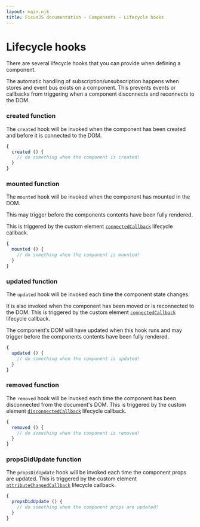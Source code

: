```yaml
---
layout: main.njk
title: FicusJS documentation - Components - Lifecycle hooks
---
```

# Lifecycle hooks

There are several lifecycle hooks that you can provide when defining a component.

The automatic handling of subscription/unsubscription happens when stores and event bus exists on a component. This prevents events or callbacks from triggering when a component disconnects and reconnects to the DOM.

### created function

The `created` hook will be invoked when the component has been created and before it is connected to the DOM.

```js
{
  created () {
    // do something when the component is created!
  }
}
```

### mounted function

The `mounted` hook will be invoked when the component has mounted in the DOM.

This may trigger before the components contents have been fully rendered.

This is triggered by the custom element [`connectedCallback`](https://developer.mozilla.org/en-US/docs/Web/Web_Components/Using_custom_elements) lifecycle callback.

```js
{
  mounted () {
    // do something when the component is mounted!
  }
}
```

### updated function

The `updated` hook will be invoked each time the component state changes.

It is also invoked when the component has been moved or is reconnected to the DOM.
This is triggered by the custom element [`connectedCallback`](https://developer.mozilla.org/en-US/docs/Web/Web_Components/Using_custom_elements) lifecycle callback.

The component's DOM will have updated when this hook runs and may trigger before the components contents have been fully rendered.

```js
{
  updated () {
    // do something when the component is updated!
  }
}
```

### removed function

The `removed` hook will be invoked each time the component has been disconnected from the document's DOM.
This is triggered by the custom element [`disconnectedCallback`](https://developer.mozilla.org/en-US/docs/Web/Web_Components/Using_custom_elements) lifecycle callback.

```js
{
  removed () {
    // do something when the component is removed!
  }
}
```

### propsDidUpdate function

The `propsDidUpdate` hook will be invoked each time the component props are updated.
This is triggered by the custom element [`attributeChangedCallback`](https://developer.mozilla.org/en-US/docs/Web/Web_Components/Using_custom_elements) lifecycle callback.

```js
{
  propsDidUpdate () {
    // do something when the component props are updated!
  }
}
```
